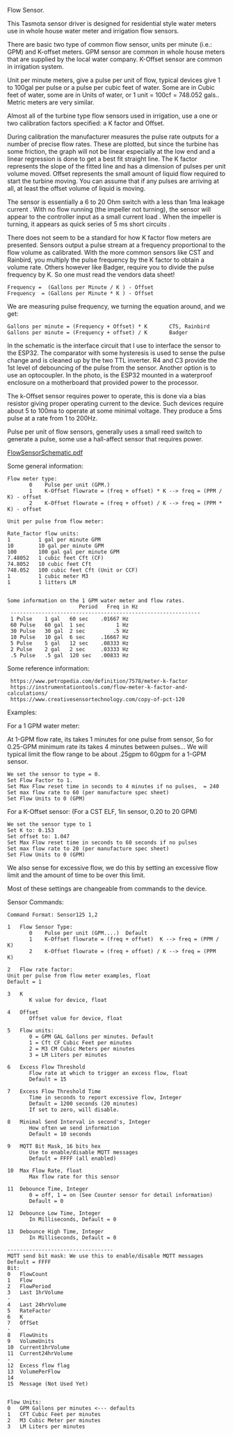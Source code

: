 Flow Sensor.


This Tasmota sensor driver is designed for residential style water meters use in whole house water meter and irrigation flow sensors.

There are basic two type of common flow sensor, units per minute (i.e.: GPM) and K-offset meters. GPM sensor are common in whole house meters that are supplied by the local water company. K-Offset sensor are common in irrigation system.

Unit per minute meters, give a pulse per unit of flow, typical devices give 1 to 100gal per pulse or 
a pulse per cubic feet of water. Some are in Cubic feet of water, some are in Units of water, or 1 unit = 100cf = 748.052 gals.. Metric meters are very similar.

Almost all of the turbine type flow sensors used in irrigation, use a one or two calibration factors
specified: a K factor and Offset.

During calibration the manufacturer measures the pulse rate outputs for a number of precise flow rates. These are plotted, but since the turbine has some friction, the graph will not be linear especially at the low end and a linear regression is done to get a best fit straight line.
The K factor represents the slope of the fitted line and has a dimension of pulses per unit volume moved. Offset represents the small amount of liquid flow required to start the turbine moving. You can assume that if any pulses are arriving at all, at least the offset volume of liquid is moving.

The sensor is essentially a 6 to 20 Ohm switch with a less than 1ma leakage current . With no flow running (the impeller not turning), the sensor will appear to the controller input as a small current load . When the impeller is turning, it appears as quick series of 5 ms short circuits . 

There does not seem to be a standard for how K factor flow meters are presented.
Sensors output a pulse stream at a frequency proportional to the flow volume as calibrated.
With the more common sensors like CST and Rainbird, you multiply the pulse frequency by the K factor to obtain a volume rate. Others however like Badger, require you to divide the pulse frequency by K. So one must read the vendors data sheet!

~~~
Frequency =  (Gallons per Minute / K ) - Offset 
Frequency  = (Gallons per Minute * K ) - Offset
~~~
We are measuring pulse frequency, we turning the equation around, and we get:
~~~
Gallons per minute = (Frequency + Offset) * K		CTS, Rainbird
Gallons per minute = (Frequency + offset) / K		Badger
~~~
In the schematic is the interface circuit that I use to interface the sensor to the ESP32.
The comparator with some hysteresis is used to sense the pulse change and is cleaned up by the two TTL inverter. R4 and C3 provide the 1st level of debouncing of the pulse from the sensor.  Another option is to use an optocoupler. In the photo, is the ESP32 mounted in a waterproof enclosure on a motherboard that provided power to the processor.

The k-Offset sensor requires power to operate, this is done via a bias resistor giving proper operating current to the device. Such devices require about 5 to 100ma to operate at some minimal voltage. They produce a 5ms pulse at a rate from 1 to 200Hz.

Pulse per unit of flow sensors, generally uses a small reed switch to generate a pulse, some use a hall-affect sensor that requires power.  

[FlowSensorSchematic.pdf](https://github.com/trlafleur/Flow-Sensor-Tasmota/files/8422354/FlowSensorSchematic.pdf)


Some general information:

~~~
Flow meter type:
       0	Pulse per unit (GPM.)
       1 	K-Offset flowrate = (freq + offset) * K --> freq = (PPM / K) - offset
       2 	K-Offset flowrate = (freq + offset) / K --> freq = (PPM * K) - offset
            
Unit per pulse from flow meter:

Rate_factor flow units:
1         1 gal per minute GPM
10        10 gal per minute GPM
100       100 gal gal per minute GPM
7.48052   1 cubic feet Cft (CF)
74.8052   10 cubic feet Cft
748.052   100 cubic feet Cft (Unit or CCF)
1         1 cubic meter M3
1         1 litters LM


Some information on the 1 GPM water meter and flow rates.
                       Period   Freq in Hz
 -------------------------------------------------------------
 1 Pulse    1 gal   60 sec    .01667 Hz
 60 Pulse   60 gal  1 sec          1 Hz
 30 Pulse   30 gal  2 sec         .5 Hz
 10 Pulse   10 gal  6 sec     .16667 Hz
 5 Pulse    5 gal   12 sec    .08333 Hz
 2 Pulse    2 gal   2 sec     .03333 Hz
 .5 Pulse   .5 gal  120 sec   .00833 Hz
~~~
Some reference information:
~~~
 https://www.petropedia.com/definition/7578/meter-k-factor
 https://instrumentationtools.com/flow-meter-k-factor-and-calculations/
 https://www.creativesensortechnology.com/copy-of-pct-120
~~~
Examples:

For a 1 GPM water meter:

At 1-GPM flow rate, its takes 1 minutes for one pulse from sensor,
So for 0.25-GPM minimum rate its takes 4 minutes between pulses...
We will typical limit the flow range to be about .25gpm to 60gpm for a 1-GPM sensor.
~~~
We set the sensor to type = 0.
Set Flow Factor to 1.
Set Max Flow reset time in seconds to 4 minutes if no pulses,  = 240
Set max flow rate to 60 (per manufacture spec sheet)
Set Flow Units to 0 (GPM)
~~~

For a K-Offset sensor:  (For a CST ELF,  1in sensor, 0.20 to 20 GPM)
~~~
We set the sensor type to 1 
Set K to: 0.153
Set offset to: 1.047
Set Max Flow reset time in seconds to 60 seconds if no pulses
Set max flow rate to 20 (per manufacture spec sheet)
Set Flow Units to 0 (GPM)
~~~


We also sense for excessive flow, we do this by setting an excessive flow limit and the amount of time to be over this limit.
 
Most of these settings are changeable from commands to the device.



Sensor Commands:

~~~
Command Format: Sensor125 1,2

1	Flow Sensor Type:
       0 	Pulse per unit (GPM....)  Default
       1	K-Offset flowrate = (freq + offset)  K --> freq = (PPM / K)
       2 	K-Offset flowrate = (freq + offset) / K --> freq = (PPM  K)

2 	Flow rate factor:
Unit per pulse from flow meter examples, float
Default = 1

3 	K 	
       K value for device, float
       
4 	Offset
       Offset value for device, float
       
5 	Flow units:
       0 = GPM GAL Gallons per minutes. Default
       1 = Cft CF Cubic Feet per minutes
       2 = M3 CM Cubic Meters per minutes
       3 = LM Liters per minutes
       
6 	Excess Flow Threshold 
       Flow rate at which to trigger an excess flow, float
       Default = 15
       
7 	Excess Flow Threshold Time
       Time in seconds to report excessive flow, Integer
       Default = 1200 seconds (20 minutes)
       If set to zero, will disable.
       
8 	Minimal Send Interval in second's, Integer
       How often we send information
       Default = 10 seconds
       
9 	MQTT Bit Mask, 16 bits hex
       Use to enable/disable MQTT messages
       Default = FFFF (all enabled)
       
10 	Max Flow Rate, float
       Max flow rate for this sensor
       
11 	Debounce Time, Integer
       0 = off, 1 = on (See Counter sensor for detail information)
       Default = 0

12 	Debounce Low Time, Integer 
       In Milliseconds, Default = 0

13 	Debounce High Time, Integer
       In Milliseconds, Default = 0
       
----------------------------------
MQTT send bit mask: We use this to enable/disable MQTT messages
Default = FFFF
Bit:
0 	FlowCount 
1 	Flow
2 	FlowPeriod
3 	Last 1hrVolume
-
4 	Last 24hrVolume
5 	RateFactor
6 	K
7 	OffSet
-
8 	FlowUnits
9 	VolumeUnits
10	Current1hrVolume
11 	Current24hrVolume
-
12 	Excess flow flag
13 	VolumePerFlow
14
15 	Message (Not Used Yet)


Flow Units:
0 	GPM Gallons per minutes <--- defaults
1	CFT Cubic Feet per minutes
2 	M3 Cubic Meter per minutes
3 	LM Liters per minutes
~~~
